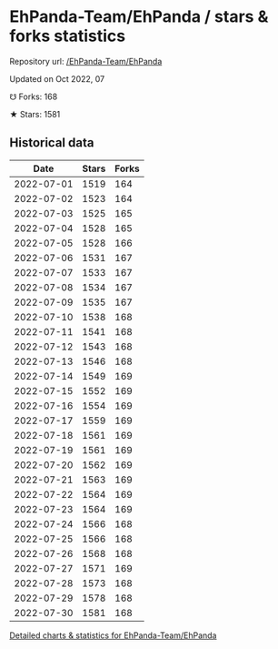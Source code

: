 # EhPanda-Team/EhPanda / stars & forks statistics

Repository url: [/EhPanda-Team/EhPanda](https://github.com/EhPanda-Team/EhPanda)

Updated on Oct 2022, 07

☋ Forks: 168

★ Stars: 1581

## Historical data
| Date | Stars | Forks |
|------|-------|-------|
| 2022-07-01 | 1519 | 164 | 
| 2022-07-02 | 1523 | 164 | 
| 2022-07-03 | 1525 | 165 | 
| 2022-07-04 | 1528 | 165 | 
| 2022-07-05 | 1528 | 166 | 
| 2022-07-06 | 1531 | 167 | 
| 2022-07-07 | 1533 | 167 | 
| 2022-07-08 | 1534 | 167 | 
| 2022-07-09 | 1535 | 167 | 
| 2022-07-10 | 1538 | 168 | 
| 2022-07-11 | 1541 | 168 | 
| 2022-07-12 | 1543 | 168 | 
| 2022-07-13 | 1546 | 168 | 
| 2022-07-14 | 1549 | 169 | 
| 2022-07-15 | 1552 | 169 | 
| 2022-07-16 | 1554 | 169 | 
| 2022-07-17 | 1559 | 169 | 
| 2022-07-18 | 1561 | 169 | 
| 2022-07-19 | 1561 | 169 | 
| 2022-07-20 | 1562 | 169 | 
| 2022-07-21 | 1563 | 169 | 
| 2022-07-22 | 1564 | 169 | 
| 2022-07-23 | 1564 | 169 | 
| 2022-07-24 | 1566 | 168 | 
| 2022-07-25 | 1566 | 168 | 
| 2022-07-26 | 1568 | 168 | 
| 2022-07-27 | 1571 | 169 | 
| 2022-07-28 | 1573 | 168 | 
| 2022-07-29 | 1578 | 168 | 
| 2022-07-30 | 1581 | 168 | 


[Detailed charts & statistics for EhPanda-Team/EhPanda](https://reviewgithub.com/rep/EhPanda-Team/EhPanda)
